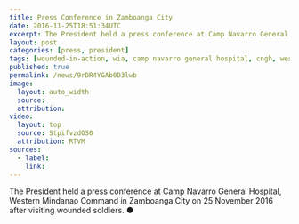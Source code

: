 ```yaml
---
title: Press Conference in Zamboanga City
date: 2016-11-25T18:51:34UTC
excerpt: The President held a press conference at Camp Navarro General Hospital, Western Mindanao Command in Zamboanga City on 25 November 2016 after visiting wounded soldiers.
layout: post
categories: [press, president]
tags: [wounded-in-action, wia, camp navarro general hospital, cngh, western mindanao command, wesmincom, zamboanga city]
published: true
permalink: /news/9rDR4YGAb0D3lwb
image:
  layout: auto_width
  source: 
  attribution: 
video:
  layout: top
  source: StpifvzdOS0
  attribution: RTVM
sources:
  - label:
    link:
---
```


The President held a press conference at Camp Navarro General Hospital, Western Mindanao Command in Zamboanga City on 25 November 2016 after visiting wounded soldiers.
&#x25cf;
